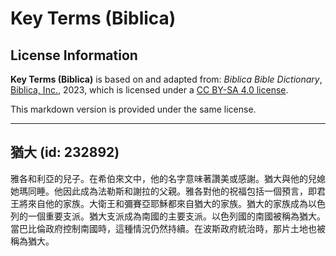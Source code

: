 # Key Terms (Biblica)

## License Information

**Key Terms (Biblica)** is based on and adapted from: _Biblica Bible Dictionary_, [Biblica, Inc.](https://www.biblica.com/), 2023, which is licensed under a [CC BY-SA 4.0 license](https://creativecommons.org/licenses/by-sa/4.0/legalcode.en).

This markdown version is provided under the same license.



--------------------------------

## 猶大 (id: 232892)

雅各和利亞的兒子。在希伯來文中，他的名字意味著讚美或感謝。猶大與他的兒媳她瑪同睡。他因此成為法勒斯和謝拉的父親。雅各對他的祝福包括一個預言，即君王將來自他的家族。大衛王和彌賽亞耶穌都來自猶大的家族。猶大的家族成為以色列的一個重要支派。猶大支派成為南國的主要支派。以色列國的南國被稱為猶大。當巴比倫政府控制南國時，這種情況仍然持續。在波斯政府統治時，那片土地也被稱為猶大。



